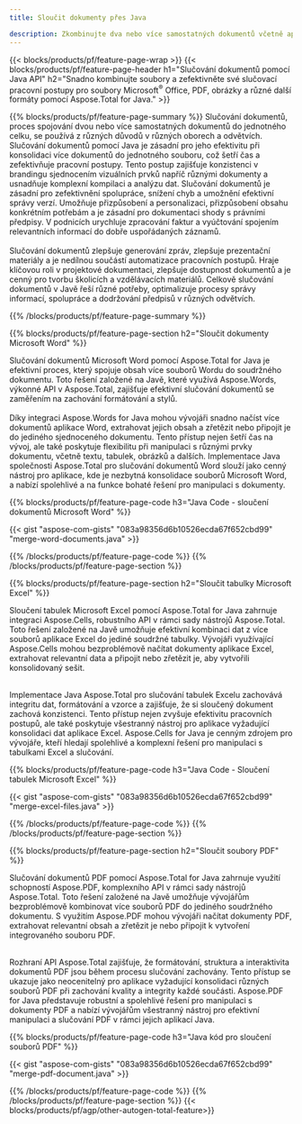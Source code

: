 ```yaml
---
title: Sloučit dokumenty přes Java 

description: Zkombinujte dva nebo více samostatných dokumentů včetně aplikací Microsoft Word, Excel, PowerPoint, PDF a Obrázky prostřednictvím aplikace Java. Otestujte výsledky sloučení online prostřednictvím aplikace.
---
```


{{< blocks/products/pf/feature-page-wrap >}}
{{< blocks/products/pf/feature-page-header h1="Slučování dokumentů pomocí Java API" h2="Snadno kombinujte soubory a zefektivněte své slučovací pracovní postupy pro soubory Microsoft<sup>&reg;</sup> Office, PDF, obrázky a různé další formáty pomocí Aspose.Total for Java." >}}

{{% blocks/products/pf/feature-page-summary %}}
Slučování dokumentů, proces spojování dvou nebo více samostatných dokumentů do jednotného celku, se používá z různých důvodů v různých oborech a odvětvích. Slučování dokumentů pomocí Java je zásadní pro jeho efektivitu při konsolidaci více dokumentů do jednotného souboru, což šetří čas a zefektivňuje pracovní postupy. Tento postup zajišťuje konzistenci v brandingu sjednocením vizuálních prvků napříč různými dokumenty a usnadňuje komplexní kompilaci a analýzu dat. Slučování dokumentů je zásadní pro zefektivnění spolupráce, snížení chyb a umožnění efektivní správy verzí. Umožňuje přizpůsobení a personalizaci, přizpůsobení obsahu konkrétním potřebám a je zásadní pro dokumentaci shody s právními předpisy. V podnicích urychluje zpracování faktur a vyúčtování spojením relevantních informací do dobře uspořádaných záznamů. 
<br /><br />
Slučování dokumentů zlepšuje generování zpráv, zlepšuje prezentační materiály a je nedílnou součástí automatizace pracovních postupů. Hraje klíčovou roli v projektové dokumentaci, zlepšuje dostupnost dokumentů a je cenný pro tvorbu školicích a vzdělávacích materiálů. Celkově slučování dokumentů v Javě řeší různé potřeby, optimalizuje procesy správy informací, spolupráce a dodržování předpisů v různých odvětvích.

{{% /blocks/products/pf/feature-page-summary  %}}

{{% blocks/products/pf/feature-page-section  h2="Sloučit dokumenty Microsoft Word" %}}

Slučování dokumentů Microsoft Word pomocí Aspose.Total for Java je efektivní proces, který spojuje obsah více souborů Wordu do soudržného dokumentu. Toto řešení založené na Javě, které využívá Aspose.Words, výkonné API v Aspose.Total, zajišťuje efektivní slučování dokumentů se zaměřením na zachování formátování a stylů. 
<br /><br />
Díky integraci Aspose.Words for Java mohou vývojáři snadno načíst více dokumentů aplikace Word, extrahovat jejich obsah a zřetězit nebo připojit je do jediného sjednoceného dokumentu. Tento přístup nejen šetří čas na vývoj, ale také poskytuje flexibilitu při manipulaci s různými prvky dokumentu, včetně textu, tabulek, obrázků a dalších. Implementace Java společnosti Aspose.Total pro slučování dokumentů Word slouží jako cenný nástroj pro aplikace, kde je nezbytná konsolidace souborů Microsoft Word, a nabízí spolehlivé a na funkce bohaté řešení pro manipulaci s dokumenty.


{{% blocks/products/pf/feature-page-code h3="Java Code - sloučení dokumentů Microsoft Word" %}}

{{< gist "aspose-com-gists" "083a98356d6b10526ecda67f652cbd99" "merge-word-documents.java" >}}

{{% /blocks/products/pf/feature-page-code  %}}
{{% /blocks/products/pf/feature-page-section %}}

{{% blocks/products/pf/feature-page-section  h2="Sloučit tabulky Microsoft Excel" %}}

Sloučení tabulek Microsoft Excel pomocí Aspose.Total for Java zahrnuje integraci Aspose.Cells, robustního API v rámci sady nástrojů Aspose.Total. Toto řešení založené na Javě umožňuje efektivní kombinaci dat z více souborů aplikace Excel do jediné soudržné tabulky. Vývojáři využívající Aspose.Cells mohou bezproblémově načítat dokumenty aplikace Excel, extrahovat relevantní data a připojit nebo zřetězit je, aby vytvořili konsolidovaný sešit. <br /> <br />

Implementace Java Aspose.Total pro slučování tabulek Excelu zachovává integritu dat, formátování a vzorce a zajišťuje, že si sloučený dokument zachová konzistenci. Tento přístup nejen zvyšuje efektivitu pracovních postupů, ale také poskytuje všestranný nástroj pro aplikace vyžadující konsolidaci dat aplikace Excel. Aspose.Cells for Java je cenným zdrojem pro vývojáře, kteří hledají spolehlivé a komplexní řešení pro manipulaci s tabulkami Excel a slučování.


{{% blocks/products/pf/feature-page-code h3="Java Code - Sloučení tabulek Microsoft Excel" %}}

{{< gist "aspose-com-gists" "083a98356d6b10526ecda67f652cbd99" "merge-excel-files.java" >}}

{{% /blocks/products/pf/feature-page-code  %}}
{{% /blocks/products/pf/feature-page-section %}}


{{% blocks/products/pf/feature-page-section  h2="Sloučit soubory PDF" %}}

Slučování dokumentů PDF pomocí Aspose.Total for Java zahrnuje využití schopností Aspose.PDF, komplexního API v rámci sady nástrojů Aspose.Total. Toto řešení založené na Javě umožňuje vývojářům bezproblémově kombinovat více souborů PDF do jediného soudržného dokumentu. S využitím Aspose.PDF mohou vývojáři načítat dokumenty PDF, extrahovat relevantní obsah a zřetězit je nebo připojit k vytvoření integrovaného souboru PDF. <br /><br />

Rozhraní API Aspose.Total zajišťuje, že formátování, struktura a interaktivita dokumentů PDF jsou během procesu slučování zachovány. Tento přístup se ukazuje jako neocenitelný pro aplikace vyžadující konsolidaci různých souborů PDF při zachování kvality a integrity každé součásti. Aspose.PDF for Java představuje robustní a spolehlivé řešení pro manipulaci s dokumenty PDF a nabízí vývojářům všestranný nástroj pro efektivní manipulaci a slučování PDF v rámci jejich aplikací Java. 

{{% blocks/products/pf/feature-page-code h3="Java kód pro sloučení souborů PDF" %}}

{{< gist "aspose-com-gists" "083a98356d6b10526ecda67f652cbd99" "merge-pdf-document.java" >}}

{{% /blocks/products/pf/feature-page-code  %}}
{{% /blocks/products/pf/feature-page-section %}}
{{< blocks/products/pf/agp/other-autogen-total-feature>}}